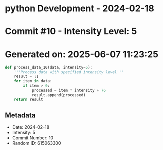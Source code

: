 ﻿# python Development - 2024-02-18
# Commit #10 - Intensity Level: 5
# Generated on: 2025-06-07 11:23:25
```python
def process_data_10(data, intensity=5):
    '''Process data with specified intensity level'''
    result = []
    for item in data:
        if item > 0:
            processed = item * intensity + 76
            result.append(processed)
    return result
```
## Metadata
- Date: 2024-02-18
- Intensity: 5
- Commit Number: 10
- Random ID: 615063300
